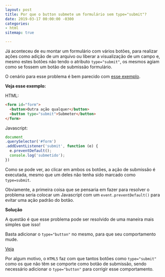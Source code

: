 ```yaml
---
layout: post
title: Por que o button submete um formulário sem type="submit"?
date: 2019-03-17 00:00:00 -0300
categories:
- html
sitemap: true

---
```

Já aconteceu de eu montar um formulário com vários botões, para realizar ações como adição de um arquivo ou liberar a visualização de um campo e, mesmo estes botões não tendo o atributo `type="submit"`, os mesmos agiam como se fossem um botão de submissão formulário.

O cenário para esse problema é bem parecido com [esse exemplo](https://codepen.io/wallacemaxters/pen/vPrENK).

**Veja esse exemplo:**

HTML:
```html
<form id="form">
  <button>Outra ação qualquer</button>
  <button type="submit">Submeter</button>
</form>
```
Javascript:
```javascript
document
.querySelector('#form')
.addEventListener('submit', function (e) {
  e.preventDefault();
  console.log('submetido');
})
```

Como se pode ver, ao clicar em ambos os botões, a ação de submissão é executada, mesmo que um deles não tenha sido marcado como `type=submit`.

Obviamente, a primeira coisa que se pensaria em fazer para resolver o problema seria colocar um Javascript com um `event.preventDefault()` para evitar uma ação padrão do botão.

**Solução**

A questão é que esse problema pode ser resolvido de uma maneira mais simples que isso! 

Basta adicionar o `type="button"` no mesmo, para que seu comportamento mude.

[Veja](https://codepen.io/wallacemaxters/pen/pYKvyO)


Por algum motivo, o `HTML5` faz com que tantos botões como `type="submit"` como os que não têm se comporte como botão de submissão, sendo necessário adicionar o `type="button"` para corrigir esse comportamento.


